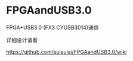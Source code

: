 # FPGAandUSB3.0





FPGA+USB3.0 (FX3 CYUSB3014)通信


详细设计请看

https://github.com/suisuisi/FPGAandUSB3.0/wiki
